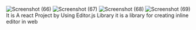![Screenshot (66)](https://user-images.githubusercontent.com/73129284/131278930-65816f8a-6751-4ce3-a7ce-6b29c165e0cf.png)
![Screenshot (67)](https://user-images.githubusercontent.com/73129284/131278935-9247c5db-4c7c-4c4f-9665-43e524fba2b2.png)
![Screenshot (68)](https://user-images.githubusercontent.com/73129284/131278939-af556327-31d0-40ad-a3b2-2c92db2ffc61.png)
![Screenshot (69)](https://user-images.githubusercontent.com/73129284/131278944-bd5b597a-7fcc-46a6-968f-dae7b90370f7.png)
It is A react Project by Using Editor.js Library
 it is a library for creating inline editor in web 
